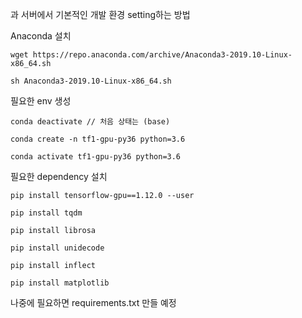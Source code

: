 과 서버에서 기본적인 개발 환경 setting하는 방법

Anaconda 설치

```
wget https://repo.anaconda.com/archive/Anaconda3-2019.10-Linux-x86_64.sh

sh Anaconda3-2019.10-Linux-x86_64.sh
```



필요한 env 생성

```
conda deactivate // 처음 상태는 (base)

conda create -n tf1-gpu-py36 python=3.6

conda activate tf1-gpu-py36 python=3.6
```



필요한 dependency 설치

```
pip install tensorflow-gpu==1.12.0 --user

pip install tqdm

pip install librosa

pip install unidecode

pip install inflect

pip install matplotlib
```

나중에 필요하면 requirements.txt 만들 예정